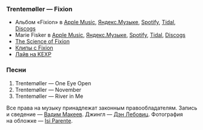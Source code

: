 ### Trentemøller — Fixion

- Альбом «Fixion» в
	[Apple Music](https://music.apple.com/album/1120674037),
	[Яндекс.Музыке](https://music.yandex.ru/album/5292550),
	[Spotify](https://open.spotify.com/album/4g8AOBMFKeuthiXpj6Kxmr),
	[Tidal](https://tidal.com/browse/album/87657240),
	[Discogs](https://www.discogs.com/master/1059060)
- Marie Fisker в
	[Apple Music](https://music.apple.com/album/561568238),
	[Яндекс.Музыке](https://music.yandex.ru/album/652744),
	[Spotify](https://open.spotify.com/album/2spICRVhJVbD45AMtudoj5),
	[Tidal](https://tidal.com/browse/album/16318734),
	[Discogs](https://www.discogs.com/master/635197)
- [The Science of Fixion](https://youtu.be/avatsxJazA0)
- [Клипы с Fixion](https://youtube.com/playlist?list=OLAK5uy_knDOpdUfVoCI82HUoe3XyLbiNfp8xMe48)
- [Лайв на KEXP](https://youtu.be/UZGbUagfcMA)

### Песни

1. Trentemøller — One Eye Open
2. Trentemøller — November
3. Trentemøller — River in Me

Все права на музыку принадлежат законным правообладателям.
Запись и сведение — [Вадим Макеев](https://twitter.com/pepelsbey).
Джингл — [Дэн Лебовиц](https://www.youtube.com/channel/UC38A5qHrlc_Zgua7vL4b96w).
Фотография на обложке — [Isi Parente](https://unsplash.com/photos/sLMqgNQJx18).

